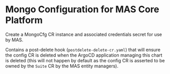 Mongo Configuration for MAS Core Platform
===============================================================================
Create a MongoCfg CR instance and associated credentials secret for use by MAS.

Contains a post-delete hook (`postdelete-delete-cr.yaml`) that will ensure the config CR is deleted when the ArgoCD application managing this chart is deleted (this will not happen by default as the config CR is asserted to be owned by the `Suite` CR by the MAS entity managers).